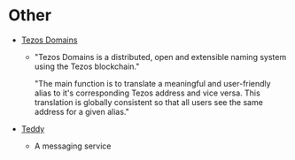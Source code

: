 # Other

* [Tezos Domains](https://tezos.domains/%20)

  * "Tezos Domains is a distributed, open and extensible naming system using the Tezos blockchain."  


    "The main function is to translate a meaningful and user-friendly alias to it's corresponding Tezos address and vice versa. This translation is globally consistent so that all users see the same address for a given alias."

* [Teddy](https://app.etmitte.io/#/)
  * A messaging service



